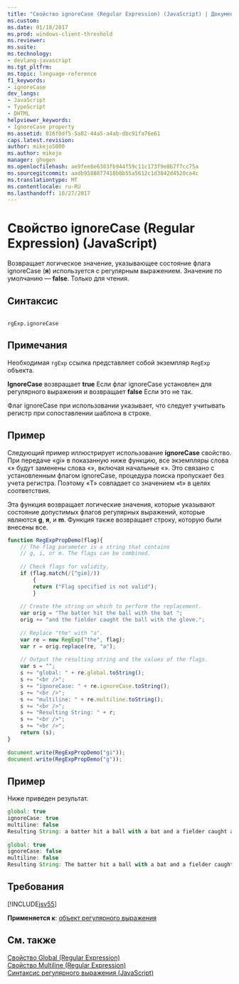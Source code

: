 ```yaml
---
title: "Свойство ignoreCase (Regular Expression) (JavaScript) | Документы Microsoft"
ms.custom: 
ms.date: 01/18/2017
ms.prod: windows-client-threshold
ms.reviewer: 
ms.suite: 
ms.technology:
- devlang-javascript
ms.tgt_pltfrm: 
ms.topic: language-reference
f1_keywords:
- ignoreCase
dev_langs:
- JavaScript
- TypeScript
- DHTML
helpviewer_keywords:
- IgnoreCase property
ms.assetid: 816f0df5-5a82-44a5-a4ab-dbc91fa76e61
caps.latest.revision: 
author: mikejo5000
ms.author: mikejo
manager: ghogen
ms.openlocfilehash: ae9fee8e6303fb944f59c11c173f9e8b7f7cc75a
ms.sourcegitcommit: aadb9588877418b8b55a5612c1d3842d4520ca4c
ms.translationtype: MT
ms.contentlocale: ru-RU
ms.lasthandoff: 10/27/2017
---
```

# <a name="ignorecase-property-regular-expression-javascript"></a>Свойство ignoreCase (Regular Expression) (JavaScript)
Возвращает логическое значение, указывающее состояние флага ignoreCase (**я**) используется с регулярным выражением. Значение по умолчанию — **false**. Только для чтения.  
  
## <a name="syntax"></a>Синтаксис  
  
```  
  
rgExp.ignoreCase  
```  
  
## <a name="remarks"></a>Примечания  
 Необходимая `rgExp` ссылка представляет собой экземпляр `RegExp` объекта.  
  
 **IgnoreCase** возвращает **true** Если флаг ignoreCase установлен для регулярного выражения и возвращает **false** Если это не так.  
  
 Флаг ignoreCase при использовании указывает, что следует учитывать регистр при сопоставлении шаблона в строке.  
  
## <a name="example"></a>Пример  
 Следующий пример иллюстрирует использование **ignoreCase** свойство. При передаче «gi» в показанную ниже функцию, все экземпляры слова «» будут заменены слова «», включая начальные «». Это связано с установленным флагом ignoreCase, процедура поиска пропускает без учета регистра. Поэтому «T» совпадает со значением «t» в целях соответствия.  
  
 Эта функция возвращает логические значения, которые указывают состояние допустимых флагов регулярных выражений, которые являются **g**, **я**, и **m**. Функция также возвращает строку, которую были внесены все.  
  
```JavaScript  
function RegExpPropDemo(flag){  
    // The flag parameter is a string that contains  
    // g, i, or m. The flags can be combined.  
  
    // Check flags for validity.  
    if (flag.match(/[^gim]/))  
        {  
        return ("Flag specified is not valid");  
        }  
  
    // Create the string on which to perform the replacement.  
    var orig = "The batter hit the ball with the bat ";  
    orig += "and the fielder caught the ball with the glove.";  
  
    // Replace "the" with "a".  
    var re = new RegExp("the", flag);  
    var r = orig.replace(re, "a");          
  
    // Output the resulting string and the values of the flags.  
    var s = "";  
    s += "global: " + re.global.toString();  
    s += "<br />";  
    s += "ignoreCase: " + re.ignoreCase.toString();  
    s += "<br />";  
    s += "multiline: " + re.multiline.toString();  
    s += "<br />";  
    s += "Resulting String: " + r;  
    s += "<br />";  
    s += "<br />";  
    return (s);  
}  
  
document.write(RegExpPropDemo("gi"));  
document.write(RegExpPropDemo("g"));  
```  
  
## <a name="example"></a>Пример  
 Ниже приведен результат.  
  
```JavaScript  
global: true  
ignoreCase: true  
multiline: false  
Resulting String: a batter hit a ball with a bat and a fielder caught a ball with a glove.  
  
global: true  
ignoreCase: false  
multiline: false  
Resulting String: The batter hit a ball with a bat and a fielder caught a ball with a glove.  
```  
  
## <a name="requirements"></a>Требования  
 [!INCLUDE[jsv55](../../javascript/reference/includes/jsv55-md.md)]  
  
 **Применяется к**: [объект регулярного выражения](../../javascript/reference/regular-expression-object-javascript.md)  
  
## <a name="see-also"></a>См. также  
 [Свойство Global (Regular Expression)](../../javascript/reference/global-property-regular-expression-javascript.md)   
 [Свойство Multiline (Regular Expression)](../../javascript/reference/multiline-property-regular-expression-javascript.md)   
 [Синтаксис регулярного выражения (JavaScript)](http://msdn.microsoft.com/en-us/ab0766e1-7037-45ed-aa23-706f58358c0e)